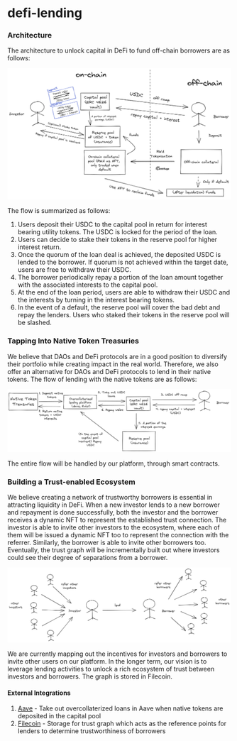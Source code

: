 # defi-lending

### Architecture

The architecture to unlock capital in DeFi to fund off-chain borrowers are as follows:

![architecture diagram](assets/architecture.png)

The flow is summarized as follows:
1. Users deposit their USDC to the capital pool in return for interest bearing utility tokens. The USDC is locked for the period of the loan. 
2. Users can decide to stake their tokens in the reserve pool for higher interest return.
2. Once the quorum of the loan deal is achieved, the deposited USDC is lended to the borrower. If quorum is not achieved within the target date, users are free to withdraw their USDC.
3. The borrower periodically repay a portion of the loan amount together with the associated interests to the capital pool.
4. At the end of the loan period, users are able to withdraw their USDC and the interests by turning in the interest bearing tokens. 
5. In the event of a default, the reserve pool will cover the bad debt and repay the lenders. Users who staked their tokens in the reserve pool will be slashed. 

### Tapping Into Native Token Treasuries

We believe that DAOs and DeFi protocols are in a good position to diversify their portfolio while creating impact in the real world. Therefore, we also offer an alternative for DAOs and DeFi protocols to lend in their native tokens. The flow of lending with the native tokens are as follows: 

![native token flow](assets/native-token.png)

The entire flow will be handled by our platform, through smart contracts. 

### Building a Trust-enabled Ecosystem

We believe creating a network of trustworthy borrowers is essential in attracting liquidity in DeFi. When a new investor lends to a new borrower and repayment is done successfully, both  the investor and the borrower receives a dynamic NFT to represent the established trust connection. The investor is able to invite other investors to the ecosystem, where each of them will be issued a dynamic NFT too to represent the connection with the referrer. Similarly, the borrower is able to invite other borrowers too. Eventually, the trust graph will be incrementally built out where investors could see their degree of separations from a borrower. 

![trust graph](assets/trust-graph.png)

We are currently mapping out the incentives for investors and borrowers to invite other users on our platform. In the longer term, our vision is to leverage lending activities to unlock a rich ecosystem of trust between investors and borrowers. The graph is stored in Filecoin.

#### External Integrations

1. [Aave](https://aave.com/) - Take out overcollaterized loans in Aave when native tokens are deposited in the capital pool
2. [Filecoin](https://filecoin.io/) - Storage for trust graph which acts as the reference points for lenders to determine trustworthiness of borrowers
